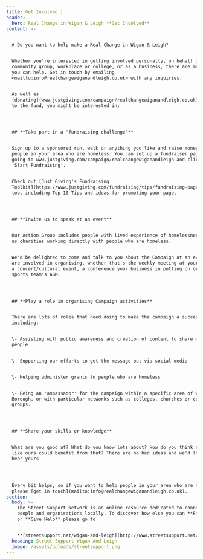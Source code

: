 ```yaml
---
title: Get Involved |
header:
  hero: Real Change in Wigan & Leigh **Get Involved**
content: >-


  # Do you want to help make a Real Change in Wigan & Leigh?


  Whether you're interested in getting involved personally, on behalf of your
  community group, workplace or college, or as a business, there are many ways
  you can help. Get in touch by emailing
  <mailto:info@realchangewiganandleigh.co.uk> with any inquiries.


  As well as
  [donating](www.justgiving.com/campaign/realchangewiganandleigh.co.uk) directly
  to the fund, you might be interested in:




  ## **Take part in a "fundraising challenge"**


  Sign up to a sponsored run, walk or anything you like and raise money for
  people in your area who are homeless. You can set up a fundraiser page by
  going to www.justgiving.com/campaign/realchangewiganandleigh and clicking
  'Start Fundraising'. 


  Check out [Just Giving's Fundraising
  Toolkit](https://www.justgiving.com/fundraising/tips/fundraising-page-toolkit)
  too, including Top 10 Tips and ideas for promoting your page.




  ## **Invite us to speak at an event**


  Our Action Group includes people with lived experience of homelessness as well
  as charities working directly with people who are homeless. 


  We'd be delighted to come and talk to you about the Campaign at an event you
  are involved in organising, whether that's the weekly meeting at your church,
  a concert/cultural event, a conference your business in putting on or your
  sports team's AGM. 




  ## **Play a role in organising Campaign activities**


  There are lots of roles that need doing to make the campaign a success,
  including:


  \- Assisting with public awareness and creation of content to share with local
  people


  \- Supporting our efforts to get the message out via social media


  \- Helping administer grants to people who are homeless


  \- Being an 'ambassador' for the campaign within a specific area of Wigan
  Borough, or with particular networks such as colleges, churches or community
  groups.




  ## **Share your skills or knowledge**


  What are you good at? What do you know lots about? How do you think a campaign
  like ours could benefit from that? There are no bad ideas and we'd love to
  hear yours! 




  Every bit helps, so if you want to help people in your area who are homeless,
  please [get in touch](mailto:info@realchangewiganandleigh.co.uk).
section:
  body: >-
    The Street Support Network is an online resource dedicated to connecting
    people and organisations locally. To discover how else you can **Find Help**
    or **Give Help** please go to 


    **[streetsupport.net/wigan-and-leigh](http://www.streetsupport.net/wigan-and-leigh)**
  heading: Street Support Wigan And Leigh
  image: /assets/uploads/streetsupport.png
---
```


